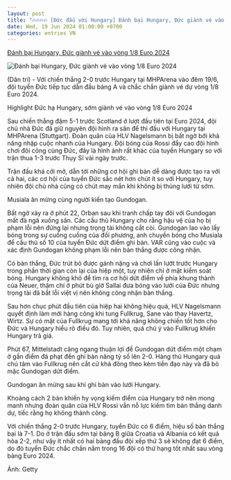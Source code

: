 ```yaml
---
layout: post
title: "🔥🔥🔥🔥 [Đức đấu với Hungary] Đánh bại Hungary, Đức giành vé vào vòng 1/8 Euro 2024"
date: Wed, 19 Jun 2024 01:00:00 +0700
categories: entries VN
---
```

[Đánh bại Hungary, Đức giành vé vào vòng 1/8 Euro 2024](https://dantri.com.vn/the-thao/danh-bai-hungary-duc-gianh-ve-vao-vong-18-euro-2024-20240619225331604.htm)

![Đánh bại Hungary, Đức giành vé vào vòng 1/8 Euro 2024](https://cdn1.dantri.com.vn/NOUHqhyhyuwdWlVk7lSkh4ojAUE=/zoom/1200_630/2024/06/20/duc-hungary-crop-1718820656475.jpeg)

(Dân trí) - Với chiến thắng 2-0 trước Hungary tại MHPArena vào đêm 19/6, đội tuyển Đức tiếp tục dẫn đầu bảng A và chắc chắn giành vé dự vòng 1/8 Euro 2024.

Highlight Đức hạ Hungary, sớm giành vé vào vòng 1/8 Euro 2024

Sau chiến thắng đậm 5-1 trước Scotland ở lượt đầu tiên tại Euro 2024, đội chủ nhà Đức đã giữ nguyên đội hình ra sân để thi đấu với Hungary tại MHPArena (Stuttgart). Đoàn quân của HLV Nagelsmann bị bất ngờ bởi khả năng nhập cuộc nhanh của Hungary. Đội bóng của Rossi đẩy cao đội hình chơi đôi công cùng Đức, đây là hình ảnh rất khác của tuyển Hungary so với trận thua 1-3 trước Thụy Sĩ vài ngày trước.

Trận đấu khá cởi mở, dẫn tới những cơ hội ghi bàn dễ dàng được tạo ra với cả hai, các cơ hội của tuyển Đức sắc nét hơn chút ít so với Hungary, tuy nhiên đội chủ nhà cũng có chút may mắn khi không bị thủng lưới từ sớm.

Musiala ăn mừng cùng người kiến tạo Gundogan.

Bất ngờ xảy ra ở phút 22, Orban sau khi tranh chấp tay đôi với Gundogan mất đà ngã xuống sân. Các cầu thủ Hungary cho rằng hậu vệ của họ bị phạm lỗi nên đứng lại nhưng trọng tài không cắt còi. Gundogan lao vào lấy bóng trong sự cuống cuồng của đối phương, anh chuyền bóng cho Musiala để cầu thủ số 10 của tuyển Đức dứt điểm ghi bàn. VAR cũng vào cuộc và xác định Gundogan không phạm lỗi nên bàn thắng được công nhận.

Có bàn thắng, Đức trút bỏ được gánh nặng và chơi lấn lướt trước Hungary trong phần thời gian còn lại của hiệp một, tuy nhiên chỉ ở mặt kiểm soát bóng. Hungary không khó để tìm ra cơ hội dứt điểm về phía khung thành của Neuer, thậm chí ở phút bù giờ Sallai đưa bóng vào lưới của Đức nhưng trọng tài đã bắt lỗi việt vị nên không công nhận bàn thắng.

Sau hơn chục phút đầu tiên của hiệp hai không hiệu quả, HLV Nagelsmann quyết định làm mới hàng công khi tung Fullkrug, Sane vào thay Havertz, Wirtz. Sự có mặt của Fullkrug mang tới khả năng không chiến tốt hơn cho Đức và Hungary hiểu rõ điều đó. Tuy nhiên, quá chú ý vào Fullkrug khiến Hungary trả giá.

Phút 67, Mittelstadt căng ngang thuận lợi để Gundogan dứt điểm một chạm ở gần điểm đá phạt đền ghi bàn nâng tỷ số lên 2-0. Hàng thủ Hungary quá chú tâm vào Fullkrug nên cắt cử khá đông theo kèm tiền đạo này và đã bỏ mặc Gundogan dứt điểm.

Gundogan ăn mừng sau khi ghi bàn vào lưới Hungary.

Khoảng cách 2 bàn khiến hy vọng kiếm điểm của Hungary trở nên mong manh nhưng đoàn quân của HLV Rossi vẫn nỗ lực kiếm tìm bàn thắng danh dự, tiếc rằng họ không thành công.

Với chiến thắng 2-0 trước Hungary, tuyển Đức có 6 điểm, hiệu số bàn thắng bại là 7-1. Do ở trận đấu sớm tại bảng B giữa Croatia và Albania có kết quả hòa 2-2, như vậy ít nhất có hai bảng đấu đội xếp thứ 3 sẽ không đạt 6 điểm, do đó tuyển Đức chắc chắn nằm trong 16 đội có thứ hạng tốt nhất sau vòng bảng Euro 2024.

Ảnh: Getty

